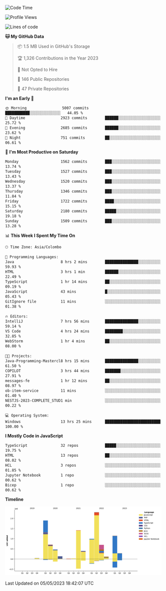 
<!--START_SECTION:waka-->
![Code Time](http://img.shields.io/badge/Code%20Time-1%2C123%20hrs%209%20mins-blue)

![Profile Views](http://img.shields.io/badge/Profile%20Views-0-blue)

![Lines of code](https://img.shields.io/badge/From%20Hello%20World%20I%27ve%20Written-10.6%20million%20lines%20of%20code-blue)

**🐱 My GitHub Data** 

> 📦 1.5 MB Used in GitHub's Storage 
 > 
> 🏆 1,326 Contributions in the Year 2023
 > 
> 🚫 Not Opted to Hire
 > 
> 📜 146 Public Repositories 
 > 
> 🔑 47 Private Repositories 
 > 
**I'm an Early 🐤** 

```text
🌞 Morning                5007 commits        ███████████░░░░░░░░░░░░░░   44.05 % 
🌆 Daytime                2923 commits        ██████░░░░░░░░░░░░░░░░░░░   25.72 % 
🌃 Evening                2685 commits        ██████░░░░░░░░░░░░░░░░░░░   23.62 % 
🌙 Night                  751 commits         ██░░░░░░░░░░░░░░░░░░░░░░░   06.61 % 
```
📅 **I'm Most Productive on Saturday** 

```text
Monday                   1562 commits        ███░░░░░░░░░░░░░░░░░░░░░░   13.74 % 
Tuesday                  1527 commits        ███░░░░░░░░░░░░░░░░░░░░░░   13.43 % 
Wednesday                1520 commits        ███░░░░░░░░░░░░░░░░░░░░░░   13.37 % 
Thursday                 1346 commits        ███░░░░░░░░░░░░░░░░░░░░░░   11.84 % 
Friday                   1722 commits        ████░░░░░░░░░░░░░░░░░░░░░   15.15 % 
Saturday                 2180 commits        █████░░░░░░░░░░░░░░░░░░░░   19.18 % 
Sunday                   1509 commits        ███░░░░░░░░░░░░░░░░░░░░░░   13.28 % 
```


📊 **This Week I Spent My Time On** 

```text
🕑︎ Time Zone: Asia/Colombo

💬 Programming Languages: 
Java                     8 hrs 2 mins        ███████████████░░░░░░░░░░   59.93 % 
HTML                     3 hrs 1 min         ██████░░░░░░░░░░░░░░░░░░░   22.49 % 
TypeScript               1 hr 14 mins        ██░░░░░░░░░░░░░░░░░░░░░░░   09.19 % 
JavaScript               43 mins             █░░░░░░░░░░░░░░░░░░░░░░░░   05.43 % 
GitIgnore file           11 mins             ░░░░░░░░░░░░░░░░░░░░░░░░░   01.38 % 

🔥 Editors: 
IntelliJ                 7 hrs 56 mins       ███████████████░░░░░░░░░░   59.14 % 
VS Code                  4 hrs 24 mins       ████████░░░░░░░░░░░░░░░░░   32.85 % 
WebStorm                 1 hr 4 mins         ██░░░░░░░░░░░░░░░░░░░░░░░   08.00 % 

🐱‍💻 Projects: 
Java-Programming-Mastercl8 hrs 15 mins       ███████████████░░░░░░░░░░   61.50 % 
COPILOT                  3 hrs 44 mins       ███████░░░░░░░░░░░░░░░░░░   27.91 % 
messages-fe              1 hr 12 mins        ██░░░░░░░░░░░░░░░░░░░░░░░   08.97 % 
ob-item-service          11 mins             ░░░░░░░░░░░░░░░░░░░░░░░░░   01.40 % 
NESTJS-2023-COMPLETE_STUD1 min               ░░░░░░░░░░░░░░░░░░░░░░░░░   00.22 % 

💻 Operating System: 
Windows                  13 hrs 25 mins      █████████████████████████   100.00 % 
```

**I Mostly Code in JavaScript** 

```text
TypeScript               32 repos            █████░░░░░░░░░░░░░░░░░░░░   19.75 % 
HTML                     13 repos            ██░░░░░░░░░░░░░░░░░░░░░░░   08.02 % 
HCL                      3 repos             ░░░░░░░░░░░░░░░░░░░░░░░░░   01.85 % 
Jupyter Notebook         1 repo              ░░░░░░░░░░░░░░░░░░░░░░░░░   00.62 % 
Bicep                    1 repo              ░░░░░░░░░░░░░░░░░░░░░░░░░   00.62 % 
```



**Timeline**

![Lines of Code chart](https://raw.githubusercontent.com/ccweerasinghe1994/ccweerasinghe1994/master/assets/bar_graph.png)


 Last Updated on 05/05/2023 18:42:07 UTC
<!--END_SECTION:waka-->
